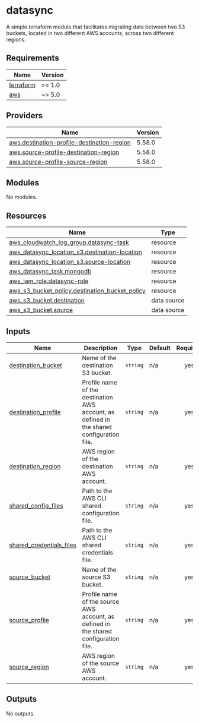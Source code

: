 # datasync

A simple terraform module that facilitates migrating data between two S3 buckets, located in two different AWS accounts, across two different regions.

## Requirements

| Name | Version |
|------|---------|
| <a name="requirement_terraform"></a> [terraform](#requirement\_terraform) | >= 1.0 |
| <a name="requirement_aws"></a> [aws](#requirement\_aws) | ~> 5.0 |

## Providers

| Name | Version |
|------|---------|
| <a name="provider_aws.destination-profile-destination-region"></a> [aws.destination-profile-destination-region](#provider\_aws.destination-profile-destination-region) | 5.58.0 |
| <a name="provider_aws.source-profile-destination-region"></a> [aws.source-profile-destination-region](#provider\_aws.source-profile-destination-region) | 5.58.0 |
| <a name="provider_aws.source-profile-source-region"></a> [aws.source-profile-source-region](#provider\_aws.source-profile-source-region) | 5.58.0 |

## Modules

No modules.

## Resources

| Name | Type |
|------|------|
| [aws_cloudwatch_log_group.datasync-task](https://registry.terraform.io/providers/hashicorp/aws/latest/docs/resources/cloudwatch_log_group) | resource |
| [aws_datasync_location_s3.destination-location](https://registry.terraform.io/providers/hashicorp/aws/latest/docs/resources/datasync_location_s3) | resource |
| [aws_datasync_location_s3.source-location](https://registry.terraform.io/providers/hashicorp/aws/latest/docs/resources/datasync_location_s3) | resource |
| [aws_datasync_task.mongodb](https://registry.terraform.io/providers/hashicorp/aws/latest/docs/resources/datasync_task) | resource |
| [aws_iam_role.datasync-role](https://registry.terraform.io/providers/hashicorp/aws/latest/docs/resources/iam_role) | resource |
| [aws_s3_bucket_policy.destination_bucket_policy](https://registry.terraform.io/providers/hashicorp/aws/latest/docs/resources/s3_bucket_policy) | resource |
| [aws_s3_bucket.destination](https://registry.terraform.io/providers/hashicorp/aws/latest/docs/data-sources/s3_bucket) | data source |
| [aws_s3_bucket.source](https://registry.terraform.io/providers/hashicorp/aws/latest/docs/data-sources/s3_bucket) | data source |

## Inputs

| Name | Description | Type | Default | Required |
|------|-------------|------|---------|:--------:|
| <a name="input_destination_bucket"></a> [destination\_bucket](#input\_destination\_bucket) | Name of the destination S3 bucket. | `string` | n/a | yes |
| <a name="input_destination_profile"></a> [destination\_profile](#input\_destination\_profile) | Profile name of the destination AWS account, as defined in the shared configuration file. | `string` | n/a | yes |
| <a name="input_destination_region"></a> [destination\_region](#input\_destination\_region) | AWS region of the destination AWS account. | `string` | n/a | yes |
| <a name="input_shared_config_files"></a> [shared\_config\_files](#input\_shared\_config\_files) | Path to the AWS CLI shared configuration file. | `string` | n/a | yes |
| <a name="input_shared_credentials_files"></a> [shared\_credentials\_files](#input\_shared\_credentials\_files) | Path to the AWS CLI shared credentials file. | `string` | n/a | yes |
| <a name="input_source_bucket"></a> [source\_bucket](#input\_source\_bucket) | Name of the source S3 bucket. | `string` | n/a | yes |
| <a name="input_source_profile"></a> [source\_profile](#input\_source\_profile) | Profile name of the source AWS account, as defined in the shared configuration file. | `string` | n/a | yes |
| <a name="input_source_region"></a> [source\_region](#input\_source\_region) | AWS region of the source AWS account. | `string` | n/a | yes |

## Outputs

No outputs.
